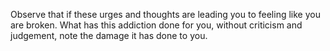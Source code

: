 Observe that if these urges and thoughts are leading you to feeling like you are broken. What has this addiction done for you, without criticism and judgement, note the damage it has done to you.